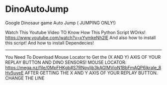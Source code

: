 # DinoAutoJump
 Google Dinosaur game Auto Jump ( JUMPING ONLY!)

Watch This Youtube Video TO Know How This Python Script WOrks!
https://www.youtube.com/watch?v=xYymkeNh2lE
And also how to install this script!
And how to install Dependecies!

---------------------------------------------------------------------

You Need To Download Mouse Locator to Get the (X AND Y) AXIS OF YOUR REPLAY BUTTON AND DINO SENSORS!
MOUSE LOCATOR: https://mega.nz/file/0MpFHKgb#S7RNpyIjb3kAGlMVioN1BbFmAQP6ikrale_8Hv5uyeE
AFTER GETTING THE X AND Y AXIS OF YOUR REPLAY BUTTON.
CHANGE THE LINE 
